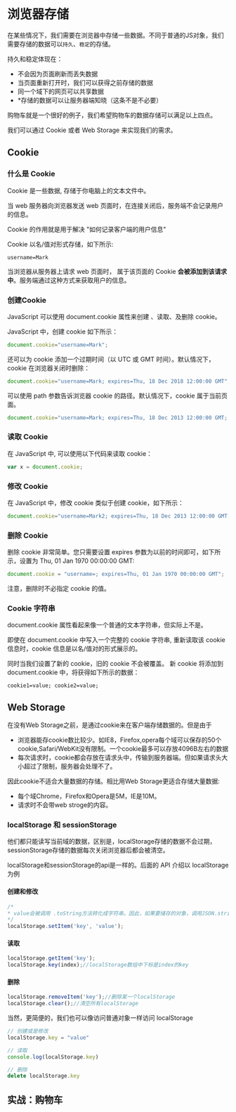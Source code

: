 # 浏览器存储

在某些情况下，我们需要在浏览器中存储一些数据。不同于普通的JS对象，我们需要存储的数据可以`持久`、`稳定`的存储。

持久和稳定体现在：

- 不会因为页面刷新而丢失数据
- 当页面重新打开时，我们可以获得之前存储的数据
- 同一个域下的网页可以共享数据
- *存储的数据可以让服务器端知晓（这条不是不必要）

购物车就是一个很好的例子，我们希望购物车的数据存储可以满足以上四点。

我们可以通过 Cookie 或者 Web Storage 来实现我们的需求。

## Cookie

### 什么是 Cookie

Cookie 是一些数据, 存储于你电脑上的文本文件中。

当 web 服务器向浏览器发送 web 页面时，在连接关闭后，服务端不会记录用户的信息。

Cookie 的作用就是用于解决 "如何记录客户端的用户信息"

Cookie 以名/值对形式存储，如下所示:

```raw
username=Mark
```

当浏览器从服务器上请求 web 页面时， 属于该页面的 Cookie **会被添加到该请求中**。服务端通过这种方式来获取用户的信息。

### 创建Cookie

JavaScript 可以使用 document.cookie 属性来创建 、读取、及删除 cookie。

JavaScript 中，创建 cookie 如下所示：

```javascript
document.cookie="username=Mark";
```

还可以为 cookie 添加一个过期时间（以 UTC 或 GMT 时间）。默认情况下，cookie 在浏览器关闭时删除：

```javascript
document.cookie="username=Mark; expires=Thu, 18 Dec 2018 12:00:00 GMT";
```

可以使用 path 参数告诉浏览器 cookie 的路径。默认情况下，cookie 属于当前页面。

```javascript
document.cookie="username=Mark; expires=Thu, 18 Dec 2013 12:00:00 GMT; path=/";
```

### 读取 Cookie

在 JavaScript 中, 可以使用以下代码来读取 cookie：

```javascript
var x = document.cookie;
```

### 修改 Cookie

在 JavaScript 中，修改 cookie 类似于创建 cookie，如下所示：

```javascript
document.cookie="username=Mark2; expires=Thu, 18 Dec 2013 12:00:00 GMT; path=/";
```

### 删除 Cookie

删除 cookie 非常简单。您只需要设置 expires 参数为以前的时间即可，如下所示，设置为 Thu, 01 Jan 1970 00:00:00 GMT:

```javascript
document.cookie = "username=; expires=Thu, 01 Jan 1970 00:00:00 GMT";
```

注意，删除时不必指定 cookie 的值。

### Cookie 字符串

document.cookie 属性看起来像一个普通的文本字符串，但实际上不是。

即使在 document.cookie 中写入一个完整的 cookie 字符串, 重新读取该 cookie 信息时，cookie 信息是以名/值对的形式展示的。

同时当我们设置了新的 cookie，旧的 cookie 不会被覆盖。 新 cookie 将添加到 document.cookie 中，将获得如下所示的数据：

```raw
cookie1=value; cookie2=value;
```

## Web Storage

在没有Web Storage之前，是通过cookie来在客户端存储数据的。但是由于

- 浏览器能存cookie数比较少。如IE8，Firefox,opera每个域可以保存的50个cookie,Safari/WebKit没有限制。一个cookie最多可以存放4096B左右的数据
- 每次请求时，cookie都会存放在请求头中，传输到服务器端。但如果请求头大小超过了限制，服务器会处理不了。

因此cookie不适合大量数据的存储。相比用Web Storage更适合存储大量数据:

- 每个域Chrome，Firefox和Opera是5M，IE是10M。
- 请求时不会带web stroge的内容。

### localStorage 和 sessionStorage

他们都只能读写当前域的数据，区别是，localStorage存储的数据不会过期，sessionStorage存储的数据每次关闭浏览器后都会被清空。

localStorage和sessionStorage的api是一样的。后面的 API 介绍以 localStorage为例

#### 创建和修改

```javascript
/*
* value会被调用 .toString方法转化成字符串。因此，如果要储存的对象，调用JSON.stringify(obj)来序列化成字符串
*/
localStorage.setItem('key', 'value');
```

#### 读取

```javascript
localStorage.getItem('key');
localStorage.key(index);//localStorage数组中下标是index的key
```

#### 删除

```javascript
localStorage.removeItem('key');//删除某一个localStorage
localStorage.clear();//清空所有localStorage
```

当然，更简便的，我们也可以像访问普通对象一样访问 localStorage

```javascript
// 创建或是修改
localStorage.key = "value"

// 读取
console.log(localStorage.key)

// 删除
delete localStorage.key
```

## 实战：购物车